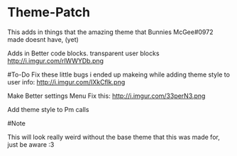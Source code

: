 # Theme-Patch
This adds in things that the amazing theme that Bunnies McGee#0972 made doesnt have, (yet)

Adds in Better code blocks.
transparent user blocks http://i.imgur.com/rlWWYDb.png

#To-Do
Fix these little bugs i ended up makeing while adding theme style to user info: http://i.imgur.com/IXkCflk.png

Make Better settings Menu
Fix this: http://i.imgur.com/33perN3.png

Add theme style to Pm calls

#Note

This will look really weird without the base theme that this was made for, just be aware :3 
